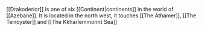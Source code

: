[[Drakoderior]] is one of six [[Continent|continents]] in the world of [[Azebane]]. It is located in the north west, it touches [[The Athamer]], [[The Terroyster]] and [[The Kkharlemmonnt Sea]]